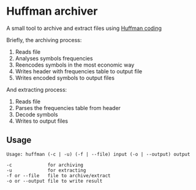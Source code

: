 # Huffman archiver

A small tool to archive and extract files using [Huffman coding](https://en.wikipedia.org/wiki/Huffman_coding)

Briefly, the archiving process:
1. Reads file
2. Analyses symbols frequencies
3. Reencodes symbols in the most economic way
4. Writes header with frequencies table to output file
5. Writes encoded symbols to output files

And extracting process:
1. Reads file
2. Parses the frequencies table from header
3. Decode symbols
4. Writes to output files

## Usage

```
Usage: huffman (-c | -u) (-f | --file) input (-o | --output) output

-c             for archiving
-u             for extracting
-f or --file   file to archive/extract
-o or --output file to write result
```
